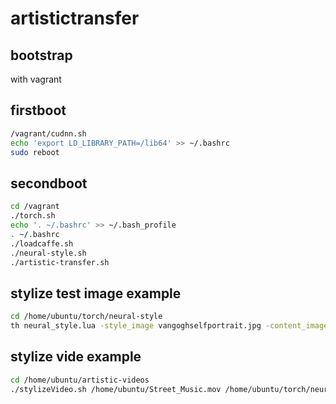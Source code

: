 # artistictransfer

## bootstrap
with vagrant

## firstboot
``` sh
/vagrant/cudnn.sh
echo 'export LD_LIBRARY_PATH=/lib64' >> ~/.bashrc
sudo reboot
```

## secondboot
``` sh
cd /vagrant
./torch.sh
echo '. ~/.bashrc' >> ~/.bash_profile
. ~/.bashrc
./loadcaffe.sh
./neural-style.sh
./artistic-transfer.sh
```

## stylize test image example
``` sh
cd /home/ubuntu/torch/neural-style
th neural_style.lua -style_image vangoghselfportrait.jpg -content_image /vagrant/Marcia_Head.jpg  -backend cudnn -cudnn_autotune -optimizer lbfgs
```

## stylize vide example
``` sh
cd /home/ubuntu/artistic-videos
./stylizeVideo.sh /home/ubuntu/Street_Music.mov /home/ubuntu/torch/neural-style/examples/inputs/woman-with-hat-matisse.jpg
```
